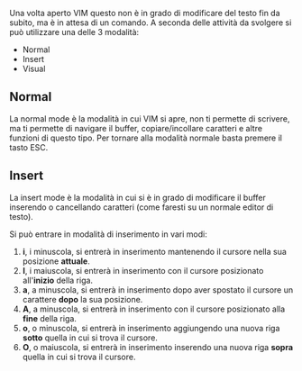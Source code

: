 Una volta aperto VIM questo non è in grado di modificare del testo fin da subito, ma è in attesa di un comando.
A seconda delle attività da svolgere si può utilizzare una delle 3 modalità:

- Normal
- Insert
- Visual


## Normal
La normal mode è la modalità in cui VIM si apre, non ti permette di scrivere, ma ti permette di navigare il buffer, copiare/incollare caratteri e altre funzioni di questo tipo.
Per tornare alla modalità normale basta premere il tasto ESC.

## Insert
La insert mode è la modalità in cui si è in grado di modificare il buffer inserendo o cancellando caratteri (come faresti su un normale editor di testo).

Si può entrare in modalità di inserimento in vari modi:
1. **i**, i minuscola,
	si entrerà in inserimento mantenendo il cursore nella sua posizione **attuale**.
2. **I**, i maiuscola,
	si entrerà in inserimento con il cursore posizionato all'**inizio** della riga.
3. **a**, a minuscola,
	si entrerà in inserimento dopo aver spostato il cursore un carattere **dopo** la sua posizione.
4. **A**, a minuscola, 
	si entrerà in inserimento con il cursore posizionato alla **fine** della riga.
5. **o**, o minuscola,
	si entrerà in inserimento aggiungendo una nuova riga **sotto** quella in cui si trova il cursore. 
6. **O**, o maiuscola,
	si entrerà in inserimento inserendo una nuova riga **sopra** quella in cui si trova il cursore.
